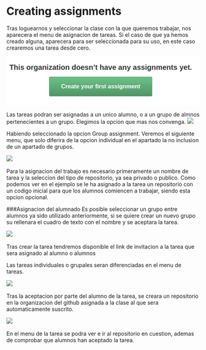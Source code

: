 # Creating assignments

Tras loguearnos y seleccionar la clase con la que queremos trabajar, nos aparecera el menu de asignacion de tareas. Si el caso de que ya hemos creado alguna, aparecera para ser seleccionada para su uso, en este caso crearemos una tarea desde cero.

![](/assig_pics/first_assig.png)

Las tareas podran ser asignadas a un unico alumno, o a un grupo de almnos pertenecientes a un grupo. Elegimos la opcion que mas nos convenga.
![](http://i125.photobucket.com/albums/p79/NooK1e_RG/gitbook/assig_options_zpsugkpvyui.png)

Habiendo seleccionado la opcion Group assignment. Veremos el siguiente menu, que solo diferira de la opcion individual en el apartado la no inclusion de un apartado de grupos.


![](http://i125.photobucket.com/albums/p79/NooK1e_RG/gitbook/grou_zpsafxyat4j.png)

Para la asignacion del trabajo es necesario primeramente un nombre de tarea y la seleccion del tipo de repositorio, ya sea privado o publico. Como podemos ver en el ejemplo se le ha asignado a la tarea un repositorio con un codigo inicial para que los alumnos comiencen a trabajar, siendo esta opcion opcional.

###Asignacion del alumnado
Es posible seleccionar un grupo entre alumnos ya sido utilizado anteriormente, si se quiere crear un nuevo grupo su rellenara el cuadro de texto con el nombre y se aceptara la tarea.

![](http://i125.photobucket.com/albums/p79/NooK1e_RG/gitbook/grou_send_zps6bladxjg.png)

Tras crear la tarea tendremos disponible el link de invitacion a la tarea que sera asignado al alumno o alumnos

Las tareas individuales o grupales seran diferenciadas en el menu de tareas.

![](http://i125.photobucket.com/albums/p79/NooK1e_RG/gitbook/menu_zpsbgg7pows.png)

Tras la aceptacion por parte del alumno de la tarea, se creara un repositorio en la organizacion del github asignada a la clase al que sera automaticamente suscrito.

![](http://i125.photobucket.com/albums/p79/NooK1e_RG/gitbook/acept-beta_zpsgc3p47jl.png)

En el menu de la tarea se podra ver e ir al repositorio en cuestion, ademas de comprobar que alumnos han aceptado la tarea.